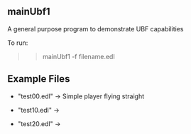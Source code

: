 mainUbf1
--------

A general purpose program to demonstrate UBF capabilities

To run:

>> mainUbf1 -f filename.edl

Example Files
-------------

 - "test00.edl" -> Simple player flying straight

 - "test10.edl" ->

 - "test20.edl" ->

